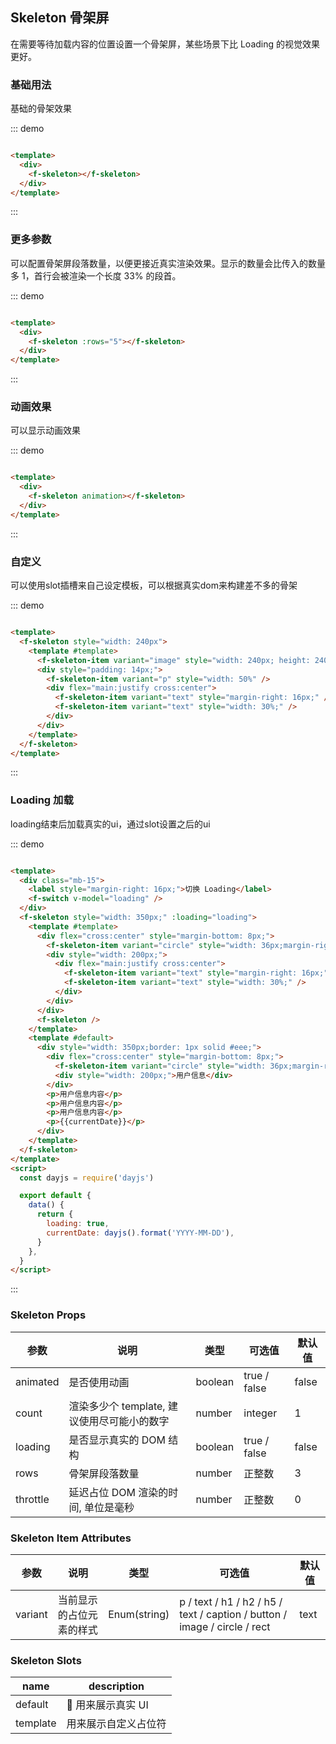 ## Skeleton 骨架屏

在需要等待加载内容的位置设置一个骨架屏，某些场景下比 Loading 的视觉效果更好。

### 基础用法

基础的骨架效果

::: demo

```html

<template>
  <div>
    <f-skeleton></f-skeleton>
  </div>
</template>
```

:::

### 更多参数

可以配置骨架屏段落数量，以便更接近真实渲染效果。显示的数量会比传入的数量多 1，首行会被渲染一个长度 33% 的段首。

::: demo

```html

<template>
  <div>
    <f-skeleton :rows="5"></f-skeleton>
  </div>
</template>
```

:::

### 动画效果

可以显示动画效果

::: demo

```html

<template>
  <div>
    <f-skeleton animation></f-skeleton>
  </div>
</template>
```

:::

### 自定义

可以使用slot插槽来自己设定模板，可以根据真实dom来构建差不多的骨架

::: demo

```html

<template>
  <f-skeleton style="width: 240px">
    <template #template>
      <f-skeleton-item variant="image" style="width: 240px; height: 240px;" />
      <div style="padding: 14px;">
        <f-skeleton-item variant="p" style="width: 50%" />
        <div flex="main:justify cross:center">
          <f-skeleton-item variant="text" style="margin-right: 16px;" />
          <f-skeleton-item variant="text" style="width: 30%;" />
        </div>
      </div>
    </template>
  </f-skeleton>
</template>
```

:::

### Loading 加载

loading结束后加载真实的ui，通过slot设置之后的ui

::: demo

```html

<template>
  <div class="mb-15">
    <label style="margin-right: 16px;">切换 Loading</label>
    <f-switch v-model="loading" />
  </div>
  <f-skeleton style="width: 350px;" :loading="loading">
    <template #template>
      <div flex="cross:center" style="margin-bottom: 8px;">
        <f-skeleton-item variant="circle" style="width: 36px;margin-right: 8px;" />
        <div style="width: 200px;">
          <div flex="main:justify cross:center">
            <f-skeleton-item variant="text" style="margin-right: 16px;" />
            <f-skeleton-item variant="text" style="width: 30%;" />
          </div>
        </div>
      </div>
      <f-skeleton />
    </template>
    <template #default>
      <div style="width: 350px;border: 1px solid #eee;">
        <div flex="cross:center" style="margin-bottom: 8px;">
          <f-skeleton-item variant="circle" style="width: 36px;margin-right: 8px;" />
          <div style="width: 200px;">用户信息</div>
        </div>
        <p>用户信息内容</p>
        <p>用户信息内容</p>
        <p>用户信息内容</p>
        <p>{{currentDate}}</p>
      </div>
    </template>
  </f-skeleton>
</template>
<script>
  const dayjs = require('dayjs')

  export default {
    data() {
      return {
        loading: true,
        currentDate: dayjs().format('YYYY-MM-DD'),
      }
    },
  }
</script>
```

:::

### Skeleton Props

| 参数     | 说明                                        | 类型    | 可选值       | 默认值 |
| -------- | ------------------------------------------- | ------- | ------------ | ------ |
| animated | 是否使用动画                                | boolean | true / false | false  |
| count    | 渲染多少个 template, 建议使用尽可能小的数字 | number  | integer      | 1      |
| loading  | 是否显示真实的 DOM 结构                     | boolean | true / false | false  |
| rows     | 骨架屏段落数量                              | number  | 正整数       | 3      |
| throttle | 延迟占位 DOM 渲染的时间, 单位是毫秒         | number  | 正整数       | 0      |

### Skeleton Item Attributes

| 参数    | 说明                     | 类型         | 可选值                                                               | 默认值 |
| ------- | ------------------------ | ------------ | -------------------------------------------------------------------- | ------ |
| variant | 当前显示的占位元素的样式 | Enum(string) | p / text / h1 / h2 / h5 / text / caption / button / image / circle / rect | text   |

### Skeleton Slots

| name     | description          |
| -------- | -------------------- |
| default  |  用来展示真实 UI     |
| template | 用来展示自定义占位符 |
